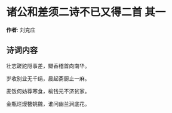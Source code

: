 # 诸公和差须二诗不已又得二首  其一

**作者**: 刘克庄

## 诗词内容

壮志蹉跎隠事差，瓣香稽首向南华。

岁收别业无千绢，晨起斋厨止一麻。

麦饭何妨荐寒食，榆钱元不济贫家。

金瓶烂熳簪姚魏，谁问幽兰涧底花。

